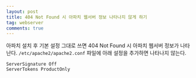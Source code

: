 ```yaml
---
layout: post
title: 404 Not Found 시 아파치 웹서버 정보 나타나지 않게 하기
tag: webserver
comments: true
---
```


아파치 설치 후 기본 설정 그대로 쓰면 404 Not Found 시 아파치 웹서버 정보가 나타난다. ```/etc/apache2/apache2.conf``` 파일에 아래 설정을 추가하면 나타나지 않는다.   
    
```
ServerSignature Off
ServerTokens ProductOnly
```
    